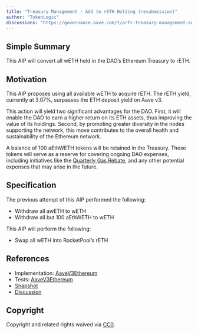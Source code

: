```yaml
---
title: "Treasury Management - Add to rETH Holding (resubmission)"
author: "TokenLogic"
discussions: "https://governance.aave.com/t/arfc-treasury-management-add-to-reth-holding/15123"
---
```


## Simple Summary

This AIP will convert all wETH held in the DAO’s Ethereum Treasury to rETH.

## Motivation

This AIP proposes using all available wETH to acquire rETH. The rETH yield, currently at 3.07%, surpasses the ETH deposit yield on Aave v3.

This action will yield two significant advantages for the DAO. First, it will enable the DAO to earn a higher return on its ETH assets, thus improving the value of its holdings. Second, by promoting greater diversity in the nodes supporting the network, this move contributes to the overall health and sustainability of the Ethereum network.

A balance of 100 aEthWETH tokens will be retained in the Treasury. These tokens will serve as a reserve for covering ongoing DAO expenses, including initiatives like the [Quarterly Gas Rebate](https://governance.aave.com/t/arfc-quarterly-gas-rebate-distribution-august-2023/14680), and any other potential expenses that may arise in the future.

## Specification

The previous attempt of this AIP performed the following:

- Withdraw all awETH to wETH
- Withdraw all but 100 aEthWETH to wETH

This AIP will perform the following:

- Swap all wETH into RocketPool’s rETH

## References

- Implementation: [AaveV3Ethereum](https://github.com/bgd-labs/aave-proposals-v3/blob/main/src/20231123_AaveV3Ethereum_TreasuryManagementAddToRETHHoldingResubmission/AaveV3Ethereum_TreasuryManagementAddToRETHHoldingResubmission_20231123.sol)
- Tests: [AaveV3Ethereum](https://github.com/bgd-labs/aave-proposals-v3/blob/main/src/20231123_AaveV3Ethereum_TreasuryManagementAddToRETHHoldingResubmission/AaveV3Ethereum_TreasuryManagementAddToRETHHoldingResubmission_20231123.t.sol)
- [Snapshot](https://snapshot.org/#/aave.eth/proposal/0x80493cdca3b1893e198802cd245e6e3c00f5fcd0b37c09aa41765b17419a71fe)
- [Discussion](https://governance.aave.com/t/arfc-treasury-management-add-to-reth-holding/15123)

## Copyright

Copyright and related rights waived via [CC0](https://creativecommons.org/publicdomain/zero/1.0/).
